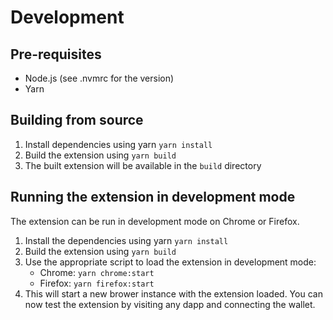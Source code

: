 # Development

## Pre-requisites
- Node.js (see .nvmrc for the version)
- Yarn

## Building from source
1. Install dependencies using yarn `yarn install`
2. Build the extension using `yarn build`
3. The built extension will be available in the `build` directory

## Running the extension in development mode
The extension can be run in development mode on Chrome or Firefox.
1. Install the dependencies using yarn `yarn install`
2. Build the extension using `yarn build`
3. Use the appropriate script to load the extension in development mode:
   - Chrome: `yarn chrome:start`
   - Firefox: `yarn firefox:start`
4. This will start a new brower instance with the extension loaded. You can now test the extension by visiting any dapp and connecting the wallet.
